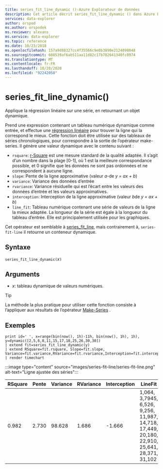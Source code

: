 ```yaml
---
title: series_fit_line_dynamic ()-Azure Explorateur de données
description: Cet article décrit series_fit_line_dynamic () dans Azure Explorateur de données.
services: data-explorer
author: orspod
ms.author: orspodek
ms.reviewer: alexans
ms.service: data-explorer
ms.topic: reference
ms.date: 10/23/2018
ms.openlocfilehash: 157a9d88327cc4f35566c9e0b3890e2124098048
ms.sourcegitcommit: 608539af6ab511aa11d82c17b782641340fc8974
ms.translationtype: MT
ms.contentlocale: fr-FR
ms.lasthandoff: 10/20/2020
ms.locfileid: "92242058"
---
```

# <a name="series_fit_line_dynamic"></a>series_fit_line_dynamic()

Applique la régression linéaire sur une série, en retournant un objet dynamique.  

Prend une expression contenant un tableau numérique dynamique comme entrée, et effectue une [régression linéaire](https://en.wikipedia.org/wiki/Line_fitting) pour trouver la ligne qui la correspond le mieux. Cette fonction doit être utilisée sur des tableaux de séries chronologiques, pour correspondre à la sortie de l’opérateur make-series. Il génère une valeur dynamique avec le contenu suivant :
* `rsquare`: [r-Square](https://en.wikipedia.org/wiki/Coefficient_of_determination) est une mesure standard de la qualité adaptée. Il s’agit d’un nombre dans la plage [0-1], où 1 est la meilleure correspondance possible, et 0 signifie que les données ne sont pas ordonnées et ne correspondent à aucune ligne.
* `slope`: Pente de la ligne approximative (valeur *a*-de *y = ax + b*)
* `variance`: Variance des données d’entrée
* `rvariance`: Variance résiduelle qui est l’écart entre les valeurs des données d’entrée et les valeurs approximatives.
* `interception`: Interception de la ligne approximative (valeur *b*de *y = ax + b*)
* `line_fit`: Tableau numérique contenant une série de valeurs de la ligne la mieux adaptée. La longueur de la série est égale à la longueur du tableau d’entrée. Elle est principalement utilisée pour les graphiques.

Cet opérateur est semblable à [series_fit_line](series-fit-linefunction.md), mais contrairement à, `series-fit-line` il retourne un conteneur dynamique.

## <a name="syntax"></a>Syntaxe

`series_fit_line_dynamic(`*x*`)`

## <a name="arguments"></a>Arguments

* *x*: tableau dynamique de valeurs numériques.

> [!TIP]
> La méthode la plus pratique pour utiliser cette fonction consiste à l’appliquer aux résultats de l’opérateur [Make-Series](make-seriesoperator.md) .

## <a name="examples"></a>Exemples

<!-- csl: https://help.kusto.windows.net:443/Samples -->
```kusto
print id=' ', x=range(bin(now(), 1h)-11h, bin(now(), 1h), 1h), y=dynamic([2,5,6,8,11,15,17,18,25,26,30,30])
| extend fit=series_fit_line_dynamic(y)
| extend RSquare=fit.rsquare, Slope=fit.slope, Variance=fit.variance,RVariance=fit.rvariance,Interception=fit.interception,LineFit=fit.line_fit
| render timechart
```
 
:::image type="content" source="images/series-fit-line/series-fit-line.png" alt-text="Ligne ajustée des séries":::

| RSquare | Pente | Variance | RVariance | Interception | LineFit                                                                                     |
|---------|-------|----------|-----------|--------------|---------------------------------------------------------------------------------------------|
| 0.982   | 2.730 | 98.628   | 1.686     | -1.666       | 1,064, 3,7945, 6,526, 9,256, 11,987, 14,718, 17,449, 20,180, 22,910, 25,641, 28,371, 31,102 |
 
